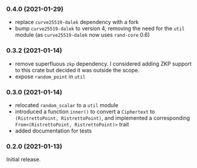 ### 0.4.0 (2021-01-29)
* replace `curve25519-dalek` dependency with a fork
* bump `curve25519-dalek` to version 4, removing the need for the `util` module (as `curve25519-dalek` now uses `rand-core` 0.6)

### 0.3.2 (2021-01-14)
* remove superfluous `zkp` dependency. I considered adding ZKP support to this crate but decided it was outside the scope.
* expose `random_point` in `util`

### 0.3.0 (2021-01-14)
* relocated `random_scalar` to a `util` module
* introduced a function `inner()` to convert a `Ciphertext` to `(RistrettoPoint, RistrettoPoint)`, and implemented a corresponding `From<(RistrettoPoint, RistrettoPoint)>` trait
* added documentation for tests

### 0.2.0 (2021-01-13)
Initial release.
